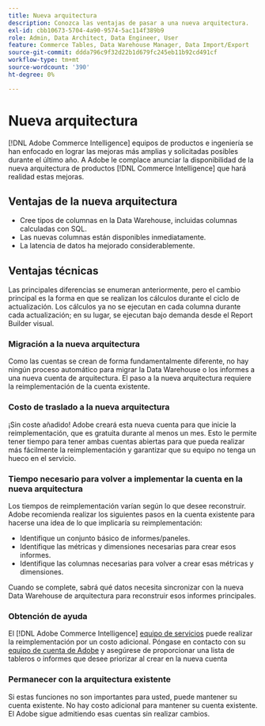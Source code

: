 ```yaml
---
title: Nueva arquitectura
description: Conozca las ventajas de pasar a una nueva arquitectura.
exl-id: cbb10673-5704-4a90-9574-5ac114f389b9
role: Admin, Data Architect, Data Engineer, User
feature: Commerce Tables, Data Warehouse Manager, Data Import/Export
source-git-commit: ddda796c9f32d22b1d679fc245eb11b92cd491cf
workflow-type: tm+mt
source-wordcount: '390'
ht-degree: 0%

---
```


# Nueva arquitectura

[!DNL Adobe Commerce Intelligence] equipos de productos e ingeniería se han enfocado en lograr las mejoras más amplias y solicitadas posibles durante el último año. A Adobe le complace anunciar la disponibilidad de la nueva arquitectura de productos [!DNL Commerce Intelligence] que hará realidad estas mejoras.

## Ventajas de la nueva arquitectura

* Cree tipos de columnas en la Data Warehouse, incluidas columnas calculadas con SQL.
* Las nuevas columnas están disponibles inmediatamente.
* La latencia de datos ha mejorado considerablemente.

## Ventajas técnicas

Las principales diferencias se enumeran anteriormente, pero el cambio principal es la forma en que se realizan los cálculos durante el ciclo de actualización. Los cálculos ya no se ejecutan en cada columna durante cada actualización; en su lugar, se ejecutan bajo demanda desde el Report Builder visual.

### Migración a la nueva arquitectura

Como las cuentas se crean de forma fundamentalmente diferente, no hay ningún proceso automático para migrar la Data Warehouse o los informes a una nueva cuenta de arquitectura. El paso a la nueva arquitectura requiere la reimplementación de la cuenta existente.

### Costo de traslado a la nueva arquitectura

¡Sin coste añadido! Adobe creará esta nueva cuenta para que inicie la reimplementación, que es gratuita durante al menos un mes. Esto le permite tener tiempo para tener ambas cuentas abiertas para que pueda realizar más fácilmente la reimplementación y garantizar que su equipo no tenga un hueco en el servicio.

### Tiempo necesario para volver a implementar la cuenta en la nueva arquitectura

Los tiempos de reimplementación varían según lo que desee reconstruir. Adobe recomienda realizar los siguientes pasos en la cuenta existente para hacerse una idea de lo que implicaría su reimplementación:

* Identifique un conjunto básico de informes/paneles.
* Identifique las métricas y dimensiones necesarias para crear esos informes.
* Identifique las columnas necesarias para volver a crear esas métricas y dimensiones.

Cuando se complete, sabrá qué datos necesita sincronizar con la nueva Data Warehouse de arquitectura para reconstruir esos informes principales.

### Obtención de ayuda

El [!DNL Adobe Commerce Intelligence] [equipo de servicios](https://experienceleague.adobe.com/docs/commerce-knowledge-base/kb/troubleshooting/miscellaneous/mbi-service-policies.html?lang=es) puede realizar la reimplementación por un costo adicional. Póngase en contacto con su [equipo de cuenta de Adobe](../../guide-overview.md#Submitting-a-Support-Ticket) y asegúrese de proporcionar una lista de tableros o informes que desee priorizar al crear en la nueva cuenta

### Permanecer con la arquitectura existente

Si estas funciones no son importantes para usted, puede mantener su cuenta existente. No hay costo adicional para mantener su cuenta existente. El Adobe sigue admitiendo esas cuentas sin realizar cambios.
